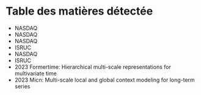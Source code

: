 # Table des matières détectée

- NASDAQ
- NASDAQ
- NASDAQ
- ISRUC
- NASDAQ
- ISRUC
- 2023 Formertime: Hierarchical multi-scale representations for multivariate time
- 2023 Micn: Multi-scale local and global context modeling for long-term series
